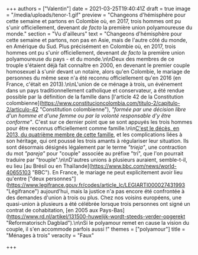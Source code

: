 +++
authors = ["Valentin"]
date = 2021-03-25T19:40:41Z
draft = true
image = "/media/uploads/tenor-1.gif"
preview = "Changeons d'hémisphère pour cette semaine et partons en Colombie où, en 2017, trois hommes ont pu s'unir officiellement, devenant _de facto_ la première union polyamoureuse du monde."
section = "Vu d'ailleurs"
text = "Changeons d'hémisphère pour cette semaine et partons, non pas en Asie, mais de l'autre côté du monde, en Amérique du Sud. Plus précisément en Colombie où, en 2017, trois hommes ont pu s'unir officiellement, devenant _de facto_ la première union polyamoureuse du pays - et du monde.\n\nDeux des membres de ce trouple s'étaient déjà fait connaître en 2000, en devenant le premier couple homosexuel à s'unir devant un notaire, alors qu'en Colombie, le mariage de personnes du même sexe n'a été reconnu officiellement qu'en 2016 (en France, c'était en 2013).\n\nL'union de ce ménage à trois, un événement dans un pays traditionnellement catholique et conservateur, a été rendue possible par la définition de la famille dans [l'article 42 de la Constitution colombienne](https://www.constitucioncolombia.com/titulo-2/capitulo-2/articulo-42 \"Constitution colombienne\"), _\"formée par une décision libre d'un homme et d'une femme ou par la volonté responsable d'y être conforme\"_. C'est sur ce dernier point que se sont appuyés les trois hommes pour être reconnus officiellement comme famille.\n\n[C'est le décès, en 2013, du quatrième membre de cette famille](), et les complications liées à son héritage, qui ont poussé les trois amants à régulariser leur situation. Ils sont désormais désignés légalement par le terme _\"trieja\"_, une contraction du mot _\"pareja\"_ pour \"couple\" associée au préfixe \"tri\", que l'on pourrait traduire par \"trouple\".\n\nD'autres unions à plusieurs auraient, semble-t-il, eu lieu [au Brésil ou en Thaïlande](https://www.bbc.com/news/world-40655103 \"BBC\"). En France, le mariage ne peut explicitement avoir lieu qu'entre [\"deux personnes\"](https://www.legifrance.gouv.fr/codes/article_lc/LEGIARTI000027431993 \"Légifrance\") aujourd'hui, mais la justice n'a pas encore été confrontée à des demandes d'union à trois ou plus. Chez nos voisins européens, une quasi-union à plusieurs a été célébrée lorsque trois personnes ont signé un contrat de cohabitation, [en 2005 aux Pays-Bas](https://www.rd.nl/artikel/131500-huwelijk-wordt-steeds-verder-opgerekt \"Reformatorisch Dagblad\").\n\nSi le polyamour remet en cause la vision du couple, il s'en accommode parfois aussi !"
themes = ["polyamour"]
title = "Ménages à trois"
veracity = "Faux"

+++
